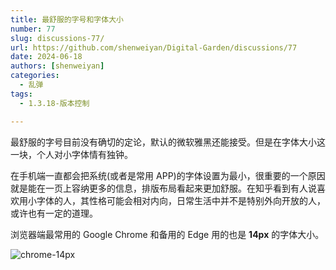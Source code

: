 ```yaml
---
title: 最舒服的字号和字体大小
number: 77
slug: discussions-77/
url: https://github.com/shenweiyan/Digital-Garden/discussions/77
date: 2024-06-18
authors: [shenweiyan]
categories: 
  - 乱弹
tags: 
  - 1.3.18-版本控制

---
```


最舒服的字号目前没有确切的定论，默认的微软雅黑还能接受。但是在字体大小这一块，个人对小字体情有独钟。

<!-- more -->

在手机端一直都会把系统(或者是常用 APP)的字体设置为最小，很重要的一个原因就是能在一页上容纳更多的信息，排版布局看起来更加舒服。在知乎看到有人说喜欢用小字体的人，其性格可能会相对内向，日常生活中并不是特别外向开放的人，或许也有一定的道理。

浏览器端最常用的 Google Chrome 和备用的 Edge 用的也是 **14px** 的字体大小。    

![chrome-14px](https://kg.weiyan.cc/2024/06/chrome-14px.png)

<script src="https://giscus.app/client.js"
	data-repo="shenweiyan/Digital-Garden"
	data-repo-id="R_kgDOKgxWlg"
	data-mapping="number"
	data-term="77"
	data-reactions-enabled="1"
	data-emit-metadata="0"
	data-input-position="bottom"
	data-theme="light"
	data-lang="zh-CN"
	crossorigin="anonymous"
	async>
</script>
